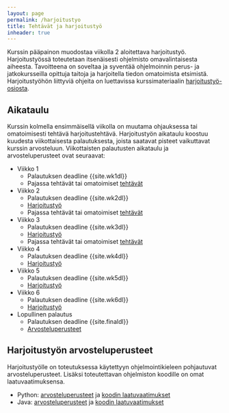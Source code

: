 ```yaml
---
layout: page
permalink: /harjoitustyo
title: Tehtävät ja harjoitustyö
inheader: true
---
```


Kurssin pääpainon muodostaa viikolla 2 aloitettava harjoitustyö. Harjoitustyössä toteutetaan itsenäisesti ohjelmisto omavalintaisesta aiheesta. Tavoitteena on soveltaa ja syventää ohjelmoinnin perus- ja jatkokursseilla opittuja taitoja ja harjoitella tiedon omatoimista etsimistä. Harjoitustyöhön liittyviä ohjeita on luettavissa kurssimateriaalin [harjoitustyö-osiosta](/materiaali#harjoitustyö).

## Aikataulu

Kurssin kolmella ensimmäisellä viikolla on muutama ohjauksessa tai omatoimisesti tehtävä harjoitustehtävä. Harjoitustyön aikataulu koostuu kuudesta viikottaisesta palautuksesta, joista saatavat pisteet vaikuttavat kurssin arvosteluun. Viikottaisten palautusten aikataulu ja arvosteluperusteet ovat seuraavat:

- Viikko 1
  - Palautuksen deadline {{site.wk1dl}}
  - Pajassa tehtävät tai omatoimiset [tehtävät](/python/viikko1)
- Viikko 2
  - Palautuksen deadline {{site.wk2dl}}
  - [Harjoitustyö](/ht-viikko2)
  - Pajassa tehtävät tai omatoimiset [tehtävät](/python/viikko2)
- Viikko 3
  - Palautuksen deadline {{site.wk3dl}}
  - [Harjoitustyö](/python/ht-viikko3)
  - Pajassa tehtävät tai omatoimiset [tehtävät](/python/viikko3)
- Viikko 4
  - Palautuksen deadline {{site.wk4dl}}
  - [Harjoitustyö](/python/ht-viikko4)
- Viikko 5
  - Palautuksen deadline {{site.wk5dl}}
  - [Harjoitustyö](/python/ht-viikko5)
- Viikko 6
  - Palautuksen deadline {{site.wk6dl}}
  - [Harjoitustyö](/python/ht-viikko6)
- Lopullinen palautus
  - Palautuksen deadline {{site.finaldl}}
  - [Arvosteluperusteet](/loppupalautus)

## Harjoitustyön arvosteluperusteet

Harjoitustyölle on toteutuksessa käytettyyn ohjelmointikieleen pohjautuvat arvosteluperusteet. Lisäksi toteutettavan ohjelmiston koodille on omat laatuvaatimuksensa.

- Python: [arvosteluperusteet](/python/arvosteluperusteet) ja [koodin laatuvaatimukset](/python/koodin-laatuvaatimukset)
- Java: [arvosteluperusteet](/java/arvosteluperusteet) ja [koodin laatuvaatimukset](/java/koodin-laatuvaatimukset)
